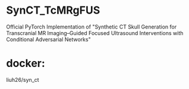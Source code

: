 # SynCT_TcMRgFUS
Official PyTorch Implementation of "Synthetic CT Skull Generation for Transcranial MR Imaging–Guided Focused Ultrasound Interventions with Conditional Adversarial Networks"

# docker: 
liuh26/syn_ct
